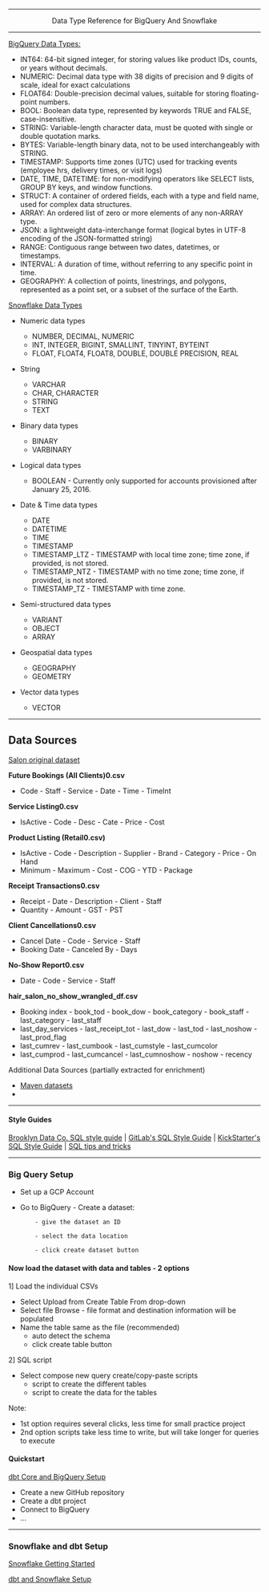 ----------

<p align="center">
  Data Type Reference for BigQuery And Snowflake
</p>

----------

[BigQuery Data Types:](https://cloud.google.com/bigquery/docs/reference/standard-sql/data-types)

- INT64: 64-bit signed integer, for storing values like product IDs, counts, or years without decimals.
- NUMERIC: Decimal data type with 38 digits of precision and 9 digits of scale, ideal for exact calculations
- FLOAT64: Double-precision decimal values, suitable for storing floating-point numbers.
- BOOL: Boolean data type, represented by keywords TRUE and FALSE, case-insensitive.
- STRING: Variable-length character data, must be quoted with single or double quotation marks.
- BYTES: Variable-length binary data, not to be used interchangeably with STRING.
- TIMESTAMP: Supports time zones (UTC) used for tracking events (employee hrs, delivery times, or visit logs)
- DATE, TIME, DATETIME: for non-modifying operators like SELECT lists, GROUP BY keys, and window functions.
- STRUCT: A container of ordered fields, each with a type and field name, used for complex data structures.
- ARRAY: An ordered list of zero or more elements of any non-ARRAY type.
- JSON: a lightweight data-interchange format (logical bytes in UTF-8 encoding of the JSON-formatted string)
- RANGE: Contiguous range between two dates, datetimes, or timestamps.
- INTERVAL: A duration of time, without referring to any specific point in time.
- GEOGRAPHY: A collection of points, linestrings, and polygons, represented as a point set, or a subset of the surface of the Earth.

[Snowflake Data Types](https://docs.snowflake.com/en/sql-reference/intro-summary-data-types)

* Numeric data types
  - NUMBER, DECIMAL, NUMERIC
  - INT, INTEGER, BIGINT, SMALLINT, TINYINT, BYTEINT
  - FLOAT, FLOAT4, FLOAT8, DOUBLE, DOUBLE PRECISION, REAL 

* String 
  - VARCHAR
  - CHAR, CHARACTER
  - STRING
  - TEXT

* Binary data types
  - BINARY
  - VARBINARY

* Logical data types
  - BOOLEAN - Currently only supported for accounts provisioned after January 25, 2016.

* Date & Time data types
  - DATE
  - DATETIME
  - TIME
  - TIMESTAMP
  - TIMESTAMP_LTZ - TIMESTAMP with local time zone; time zone, if provided, is not stored.
  - TIMESTAMP_NTZ - TIMESTAMP with no time zone; time zone, if provided, is not stored.
  - TIMESTAMP_TZ - TIMESTAMP with time zone.

* Semi-structured data types
  - VARIANT
  - OBJECT
  - ARRAY

* Geospatial data types
  - GEOGRAPHY
  - GEOMETRY

* Vector data types
  - VECTOR

----------
Data Sources
----------

[Salon original dataset](https://www.kaggle.com/datasets/frederickferguson/hair-salon-no-show-data-set?select=Receipt+Transactions0.csv)

**Future Bookings (All Clients)0.csv**
- Code  - Staff  - Service  - Date  - Time  - TimeInt

**Service Listing0.csv**
- IsActive  - Code  - Desc  - Cate  - Price  - Cost

**Product Listing (Retail0.csv)**
- IsActive  - Code     - Description  - Supplier  - Brand  - Category  - Price  - On Hand  
- Minimum   - Maximum  - Cost         - COG       - YTD    - Package

**Receipt Transactions0.csv**
- Receipt   - Date    - Description  - Client   - Staff
- Quantity  - Amount  - GST          - PST

**Client Cancellations0.csv**
- Cancel Date   - Code          - Service   - Staff
- Booking Date  - Canceled By   - Days

**No-Show Report0.csv**
- Date    - Code    - Service   - Staff

**hair_salon_no_show_wrangled_df.csv**
- Booking index  - book_tod  - book_dow - book_category   - book_staff - last_category - last_staff  
- last_day_services - last_receipt_tot  - last_dow        - last_tod   - last_noshow   - last_prod_flag
- last_cumrev       - last_cumbook      - last_cumstyle   - last_cumcolor   
- last_cumprod      - last_cumcancel    - last_cumnoshow  - noshow     - recency

Additional Data Sources (partially extracted for enrichment)
- [Maven datasets](https://www.mavenanalytics.io/data-playground)
- 

----------
#### Style Guides
[Brooklyn Data Co. SQL style guide](https://github.com/brooklyn-data/co/blob/main/sql_style_guide.md) |
[GitLab's SQL Style Guide](https://handbook.gitlab.com/handbook/enterprise-data/platform/sql-style-guide/) |
[KickStarter's SQL Style Guide](https://gist.github.com/fredbenenson/7bb92718e19138c20591) |
[SQL tips and tricks](https://github.com/ben-n93/SQL-tips-and-tricks#readme)

----------
### Big Query Setup
- Set up a GCP Account 
- Go to BigQuery 
      - Create a dataset: 

          - give the dataset an ID 

          - select the data location 
          
          - click create dataset button

#### Now load the dataset with data and tables - 2 options
 1] Load the individual CSVs 
   - Select Upload from Create Table From drop-down
   - Select file Browse - file format and destination information will be populated
   - Name the table same as the file (recommended) 
        - auto detect the schema 
        - click create table button

 2] SQL script
   - Select compose new query create/copy-paste scripts
	 - script to create the different tables
	 - script to create the data for the tables
   
 Note: 
- 1st option requires several clicks, less time for small practice project
- 2nd option scripts take less time to write, but will take longer for queries to execute

#### Quickstart 
[dbt Core and BigQuery Setup](https://docs.getdbt.com/guides/manual-install?step=1)

- Create a new GitHub repository 
- Create a dbt project
- Connect to BigQuery
- ...

----------
### Snowflake and dbt Setup
[Snowflake Getting Started](https://docs.snowflake.com/en/user-guide-getting-started)

[dbt and Snowflake Setup](https://docs.getdbt.com/docs/core/connect-data-platform/snowflake-setup)
